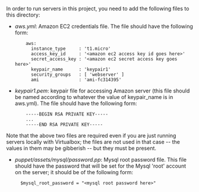 In order to run servers in this project, you need to add the following files to this
directory:

* *aws.yml*: Amazon EC2 credentials file.  The file should have the following form:
  ```
      aws:
        instance_type     : 't1.micro'
        access_key_id     : '<amazon ec2 access key id goes here>'
        secret_access_key : '<amazon ec2 secret access key goes here>'
        keypair_name      : 'keypair1'
        security_groups   : [ 'webserver' ]
        ami               : 'ami-fc314395'
  ```
  
* *keypair1.pem*: keypair file for accessing Amazon server (this file should be named
  according to whatever the value of keypair_name is in aws.yml).   The file should
  have the following form:
  ```
      -----BEGIN RSA PRIVATE KEY-----
      ...
      -----END RSA PRIVATE KEY-----
  ```

Note that the above two files are required even if you are just running servers
locally with Virtualbox; the files are not used in that case -- the values in them may
be gibberish -- but they must be present.
  
  
  
* *puppet/assets/mysql/password.pp*: Mysql root password file.  This file should
  have the password that will be set for the Mysql 'root' account on the server;
  it should be of the following form:
  ```
    $mysql_root_password = "<mysql root password here>"
  ```
